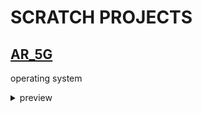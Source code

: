# SCRATCH PROJECTS


## [AR_5G](https://liutyiartur.github.io/ar_5g/index.html)

operating system

<details>
  <summary>preview</summary>
  

  ![RUNES](https://raw.githubusercontent.com/liutyiartur.github.io/scratch_projects/ar_5g/prev.jpg)
  
</details>

